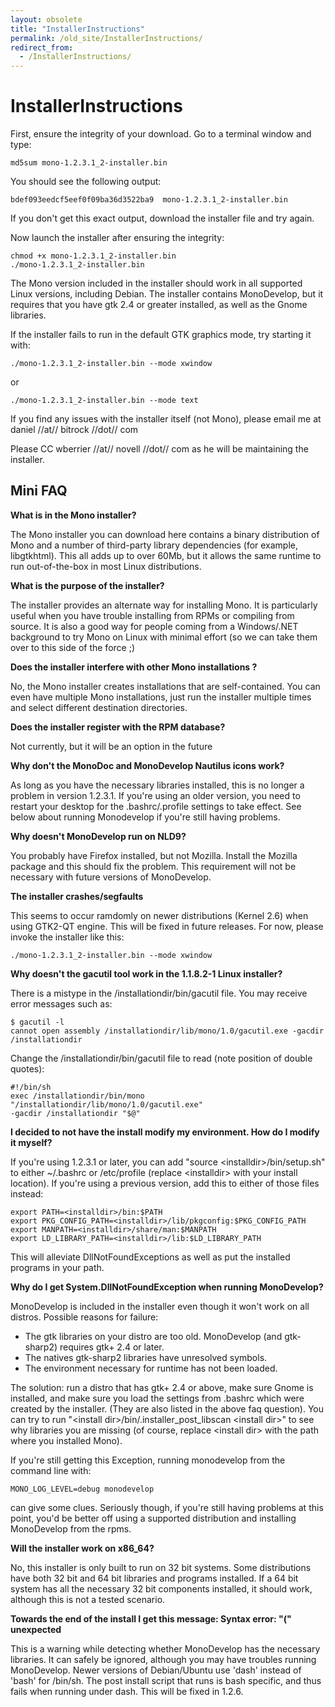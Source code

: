 ```yaml
---
layout: obsolete
title: "InstallerInstructions"
permalink: /old_site/InstallerInstructions/
redirect_from:
  - /InstallerInstructions/
---
```


InstallerInstructions
=====================

First, ensure the integrity of your download. Go to a terminal window and type:

    md5sum mono-1.2.3.1_2-installer.bin

You should see the following output:

    bdef093eedcf5eef0f09ba36d3522ba9  mono-1.2.3.1_2-installer.bin

If you don't get this exact output, download the installer file and try again.

Now launch the installer after ensuring the integrity:

    chmod +x mono-1.2.3.1_2-installer.bin
    ./mono-1.2.3.1_2-installer.bin

The Mono version included in the installer should work in all supported Linux versions, including Debian. The installer contains MonoDevelop, but it requires that you have gtk 2.4 or greater installed, as well as the Gnome libraries.

If the installer fails to run in the default GTK graphics mode, try starting it with:

    ./mono-1.2.3.1_2-installer.bin --mode xwindow

or

    ./mono-1.2.3.1_2-installer.bin --mode text

If you find any issues with the installer itself (not Mono), please email me at daniel //at// bitrock //dot// com

Please CC wberrier //at// novell //dot// com as he will be maintaining the installer.

Mini FAQ
--------

**What is in the Mono installer?**

The Mono installer you can download here contains a binary distribution of Mono and a number of third-party library dependencies (for example, libgtkhtml). This all adds up to over 60Mb, but it allows the same runtime to run out-of-the-box in most Linux distributions.

**What is the purpose of the installer?**

The installer provides an alternate way for installing Mono. It is particularly useful when you have trouble installing from RPMs or compiling from source. It is also a good way for people coming from a Windows/.NET background to try Mono on Linux with minimal effort (so we can take them over to this side of the force ;)

**Does the installer interfere with other Mono installations ?**

No, the Mono installer creates installations that are self-contained. You can even have multiple Mono installations, just run the installer multiple times and select different destination directories.

**Does the installer register with the RPM database?**

Not currently, but it will be an option in the future

**Why don't the MonoDoc and MonoDevelop Nautilus icons work?**

As long as you have the necessary libraries installed, this is no longer a problem in version 1.2.3.1. If you're using an older version, you need to restart your desktop for the .bashrc/.profile settings to take effect. See below about running Monodevelop if you're still having problems.

**Why doesn't MonoDevelop run on NLD9?**

You probably have Firefox installed, but not Mozilla. Install the Mozilla package and this should fix the problem. This requirement will not be necessary with future versions of MonoDevelop.

**The installer crashes/segfaults**

This seems to occur ramdomly on newer distributions (Kernel 2.6) when using GTK2-QT engine. This will be fixed in future releases. For now, please invoke the installer like this:

    ./mono-1.2.3.1_2-installer.bin --mode xwindow

**Why doesn't the gacutil tool work in the 1.1.8.2-1 Linux installer?**

There is a mistype in the /installationdir/bin/gacutil file. You may receive error messages such as:

    $ gacutil -l
    cannot open assembly /installationdir/lib/mono/1.0/gacutil.exe -gacdir /installationdir

Change the /installationdir/bin/gacutil file to read (note position of double quotes):

    #!/bin/sh
    exec /installationdir/bin/mono "/installationdir/lib/mono/1.0/gacutil.exe"
    -gacdir /installationdir "$@"

**I decided to not have the install modify my environment. How do I modify it myself?**

If you're using 1.2.3.1 or later, you can add "source \<installdir\>/bin/setup.sh" to either \~/.bashrc or /etc/profile (replace \<installdir\> with your install location). If you're using a previous version, add this to either of those files instead:

    export PATH=<installdir>/bin:$PATH
    export PKG_CONFIG_PATH=<installdir>/lib/pkgconfig:$PKG_CONFIG_PATH
    export MANPATH=<installdir>/share/man:$MANPATH
    export LD_LIBRARY_PATH=<installdir>/lib:$LD_LIBRARY_PATH

This will alleviate DllNotFoundExceptions as well as put the installed programs in your path.

**Why do I get System.DllNotFoundException when running MonoDevelop?**

MonoDevelop is included in the installer even though it won't work on all distros. Possible reasons for failure:

-   The gtk libraries on your distro are too old. MonoDevelop (and gtk-sharp2) requires gtk+ 2.4 or later.
-   The natives gtk-sharp2 libraries have unresolved symbols.
-   The environment necessary for runtime has not been loaded.

The solution: run a distro that has gtk+ 2.4 or above, make sure Gnome is installed, and make sure you load the settings from .bashrc which were created by the installer. (They are also listed in the above faq question). You can try to run "\<install dir\>/bin/.installer\_post\_libscan \<install dir\>" to see why libraries you are missing (of course, replace \<install dir\> with the path where you installed Mono).

If you're still getting this Exception, running monodevelop from the command line with:

    MONO_LOG_LEVEL=debug monodevelop

can give some clues. Seriously though, if you're still having problems at this point, you'd be better off using a supported distribution and installing MonoDevelop from the rpms.

**Will the installer work on x86\_64?**

No, this installer is only built to run on 32 bit systems. Some distributions have both 32 bit and 64 bit libraries and programs installed. If a 64 bit system has all the necessary 32 bit components installed, it should work, although this is not a tested scenario.

**Towards the end of the install I get this message: Syntax error: "(" unexpected**

This is a warning while detecting whether MonoDevelop has the necessary libraries. It can safely be ignored, although you may have troubles running MonoDevelop. Newer versions of Debian/Ubuntu use 'dash' instead of 'bash' for /bin/sh. The post install script that runs is bash specific, and thus fails when running under dash. This will be fixed in 1.2.6.

